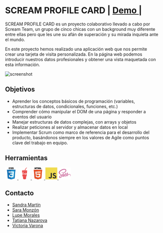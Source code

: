 

# SCREAM PROFILE CARD <span> | </span>  <a href="http://beta.adalab.es/project-promo-q-module-2-team-6/" target="_blank">   Demo </a><span> | </span>
    


SCREAM PROFILE CARD es un proyecto colaborativo llevado a cabo por Scream Team, un grupo de cinco chicas con un background muy diferente entre ellas pero que les une su afán de superación y su mirada inquieta ante el mundo. 

En este proyecto hemos realizado una aplicación web que nos permite crear una tarjeta de visita personalizada. En la página web podemos introducir nuestros datos profesionales y obtener una vista maquetada con esta información.

![screenshot]()

## Objetivos

- Aprender los conceptos básicos de programación (variables, estructuras de datos, condicionales, funciones, etc.)
- Comprender cómo manipular el DOM de una página y responder a eventos del usuario
- Manejar estructuras de datos complejas, con arrays y objetos
- Realizar peticiones al servidor y almacenar datos en local
- Implementar Scrum como marco de referencia para el desarrollo del producto, basándonos siempre en los valores de Agile como puntos clave del trabajo en equipo.

## Herramientas

<p align="left"> <a href="https://www.w3schools.com/css/" target="_blank"> <img src="https://raw.githubusercontent.com/devicons/devicon/master/icons/css3/css3-original-wordmark.svg" alt="css3" width="40" height="40"/> </a> <a href="https://gulpjs.com" target="_blank"> <img src="https://raw.githubusercontent.com/devicons/devicon/master/icons/gulp/gulp-plain.svg" alt="gulp" width="40" height="40"/> </a> <a href="https://www.w3.org/html/" target="_blank"> <img src="https://raw.githubusercontent.com/devicons/devicon/master/icons/html5/html5-original-wordmark.svg" alt="html5" width="40" height="40"/> </a> <a href="https://developer.mozilla.org/en-US/docs/Web/JavaScript" target="_blank"> <img src="https://raw.githubusercontent.com/devicons/devicon/master/icons/javascript/javascript-original.svg" alt="javascript" width="40" height="40"/> </a> <a href="https://sass-lang.com" target="_blank"> <img src="https://raw.githubusercontent.com/devicons/devicon/master/icons/sass/sass-original.svg" alt="sass" width="40" height="40"/> </a> </p>



## Contacto

- [Sandra Martín](https://github.com/SandML3 )
- [Sara Monzón](https://github.com/saramonzon22 )
- [Lupe Morales](https://github.com/lupeMorales )
- [Tatiana Nazarova](https://github.com/Tatiana-Na )
- [Victoria Varona](https://github.com/vvarona )

